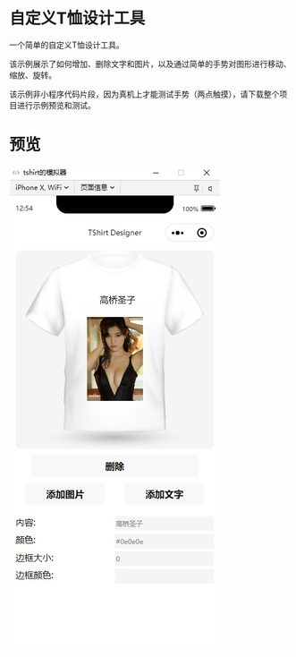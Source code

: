 # 自定义T恤设计工具

一个简单的自定义T恤设计工具。

该示例展示了如何增加、删除文字和图片，以及通过简单的手势对图形进行移动、缩放、旋转。

该示例非小程序代码片段，因为真机上才能测试手势（两点触摸），请下载整个项目进行示例预览和测试。

# 预览
![预览图片](preview.jpg)